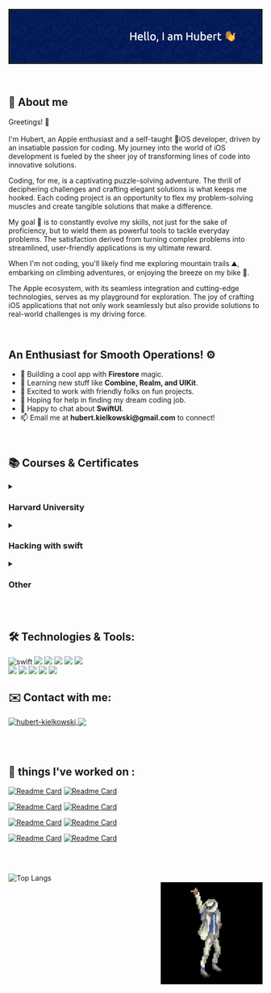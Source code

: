 ![Header](https://github.com/bashubb/bashubb/blob/main/github_header.png)


<br>
<h2>📍 About me</h2>
    <p >Greetings! 🚀 <br> 
     <br>
     I'm Hubert, an Apple enthusiast and a self-taught 📱iOS developer, driven by an insatiable passion for coding. My journey into the world of iOS development is fueled by the sheer joy of transforming lines of code into innovative solutions.</p>
    <p>Coding, for me, is a captivating puzzle-solving adventure. The thrill of deciphering challenges and crafting elegant solutions is what keeps me hooked. Each coding project is an opportunity to flex my problem-solving muscles and create tangible solutions that make a difference.</p>

   <p > My goal 🏹 is to constantly evolve my skills, not just for the sake of proficiency, but to wield them as powerful tools to tackle everyday problems. The satisfaction derived from turning complex problems into streamlined, user-friendly applications is my ultimate reward.</p>

   <p> When I'm not coding, you'll likely find me exploring mountain trails ⛰️, embarking on climbing adventures, or enjoying the breeze on my bike 🚴. </p>
   <p> The Apple ecosystem, with its seamless integration and cutting-edge technologies, serves as my playground for exploration. The joy of crafting iOS applications that not only work seamlessly but also provide solutions to real-world challenges is my driving force.
    </p>
    <br>




<h2>An Enthusiast for Smooth Operations! ⚙️   </h2>

<ul>
    <li>🔭 Building a cool app with <b>Firestore</b> magic.</li>
    <li>🌱 Learning new stuff like <b>Combine, Realm, and UIKit</b>.</li>
    <li>👯 Excited to work with friendly folks on fun projects.</li>
    <li>🤝 Hoping for help in finding my dream coding job.</li>
    <li>💬 Happy to chat about <b>SwiftUI</b>.</li>
    <li>📫 Email me at <b>hubert.kielkowski@gmail.com</b> to connect!</li>
</ul>
<br>


<h2> 📚 Courses & Certificates </h2>
<details>
    <summary><h3>Harvard University</h3></summary>
    <ul>
        <li><h4>CS50x - Introduction to computer science</h4></li>
        <p><i>I embarked on the CS50x journey, delving into a 10-week exploration that unfolded <br>
            the foundations of the C programming language,the adaptability of Python, the intricacies of SQL's database querying capabilities,<br>
            and the vibrant interactivity brought by HTML and JavaScript. Throughout this experience, I tackled over 30 coding challenges, culminating in a</i> <a href="https://github.com/bashubb/VisualSort">final project</a></p>
            <ul>
                <li><a href="https://github.com/bashubb/CS50x">Projects repository</a></li>
                <li><a href="https://certificates.cs50.io/750197ab-7311-4f6a-b936-c67a5a0fe3f9">Certificate</a></li>
            </ul>
            <br>
        <li><h4>CS50p - Introduction to computer science with Python</h4></li>
        <p><i>In the CS50 Python course, I explored essential programming concepts, <br>
            including functions, variables, conditionals, loops, exceptions, libraries, unit tests,<br>
            file I/O, and regular expressions. With hands-on challenges for each topic and a </i><a href="https://github.com/bashubb/Tic_tac_toe">final project</a>, <br><i>
            the course provided a practical and comprehensive understanding of Python. The entire curriculum was centered on Python,<br>
            offering a robust foundation for solving diverse programming problems.</i></p>
            <ul>
                <li><a href="https://github.com/bashubb/CS50p">Projects repository</a></li>
                <li><a href="https://certificates.cs50.io/671fc18b-72f6-435e-a4af-f3ae129ca738">Certificate</a></li>
            </ul>
            <br>
        <li><h4>CS50T - Technology</h4></li>
            <p><i>In CS50 Technology, I delved into lectures covering hardware, the Internet, multimedia, security,<br>
                programming, and web development. This course provided me with a solid foundation in today's technology and<br>
                prepared me for future advancements, fostering a deeper understanding of key concepts in a concise format.</i></p>
            <ul>
                <li><a href="https://certificates.cs50.io/f9730f55-bc0b-4d41-b8d3-f7d15495f1f7">Certificate</a></li>
            </ul>
    </ul>
</details>
<details>
    <summary><h3>Hacking with swift</h3></summary>
    <ul>
        <li><h4>100 days with swift</h4></li>
            <ul>
                <li><a href="https://github.com/bashubb/100-days-of-swift">Projects repository</a></li>
                <li><a href="">Certificate</a></li>
            </ul>
        <li><h4>100 days with swiftUI</h4></li>
            <ul>
                <li><a href="https://github.com/bashubb/100-days-of-swiftUI">Projects repository</a></li>
                <li><a href="">Certificate</a></li>
            </ul>
    </ul>
</details>
<details>
    <summary><h3>Other</h3></summary>
    <ul>
        <li><h4>Swift Essential Training</h4></li>
            <ul>
                <li><a href="https://github.com/bashubb/bashubb/blob/main/CertyfikatUkonczenia_Swift%205%20Essential%20Training.pdf">Certificate</a></li>
            </ul>
        <li><h4>Software Development Academy : Junior Python Developer Course</h4></li>
            <ul>
                <li><a href="https://app.diplomasafe.com/pl-PL/diploma/d24fa5ee81817728bf0f6c4b040d084bd7ffeb071">Certificate</a></li>
            </ul>
        <li><h4>Software Development Academy : Scrum Metodology</h4></li>
            <ul>
                <li><a href="https://app.diplomasafe.com/pl-PL/diploma/d0f76442265ab45b0e5a6d6cd9f644b63976a7269">Certificate</a></li>
            </ul>
        <li><h4>Deep Teaching Solutions : Learning How to Learn - Powerful mental tools to help you master tough subjects</h4></li>
            <ul>
                <li><a href="https://github.com/bashubb/bashubb/blob/main/Coursera%20CRSAXCP6FJSM-2.pdf">Certificate</a></li>
            </ul>
    </ul>
</details>
<br><br>
<h2> 🛠️ Technologies & Tools: </h2>

<p align="left">
<img src="https://img.shields.io/badge/Swift-F05138.svg?style=for-the-badge&logo=Swift&logoColor=white" alt="swift" />
<img src="https://img.shields.io/badge/Xcode-147EFB.svg?style=for-the-badge&logo=Xcode&logoColor=white" />
<img src="https://img.shields.io/badge/Firebase-FFCA28.svg?style=for-the-badge&logo=Firebase&logoColor=black" />
<img src="https://img.shields.io/badge/Realm-39477F.svg?style=for-the-badge&logo=Realm&logoColor=white" />
<img src="https://img.shields.io/badge/CocoaPods-EE3322.svg?style=for-the-badge&logo=CocoaPods&logoColor=white"/>
<img src="https://img.shields.io/badge/Apple-000000.svg?style=for-the-badge&logo=Apple&logoColor=white" /> <br>

<img src="https://img.shields.io/badge/Python-3776AB.svg?style=for-the-badge&logo=Python&logoColor=white"/>
<img src="https://img.shields.io/badge/JavaScript-F7DF1E.svg?style=for-the-badge&logo=JavaScript&logoColor=black"/>
<img src="https://img.shields.io/badge/HTML5-E34F26.svg?style=for-the-badge&logo=HTML5&logoColor=white"/>
<img src="https://img.shields.io/badge/Git-F05032.svg?style=for-the-badge&logo=Git&logoColor=white" />
<img src="https://img.shields.io/badge/GitHub-181717.svg?style=for-the-badge&logo=GitHub&logoColor=white" />
</p>

<h2>✉️ Contact with me:</h2> 

<p align="left">
<a href="https://linkedin.com/in/hubert-kielkowski" target="blank"><img align="center" src="https://img.shields.io/badge/LinkedIn-0A66C2.svg?style=for-the-badge&logo=LinkedIn&logoColor=white" alt="hubert-kielkowski"/> <a href="https://discord.gg/https://discord.gg/Hnr2vdnbSX" target="blank"><img align="center" src="https://img.shields.io/badge/Discord-5865F2.svg?style=for-the-badge&logo=Discord&logoColor=white"/></a>
</p>

<br><br>

<h2>📐 things I've worked on :</h2>

<p>
    
[![Readme Card](https://github-readme-stats.vercel.app/api/pin/?username=bashubb&repo=BillSpliter&text_color=848D97&border_color=21262C&bg_color=0D1117&description_lines_count=5)](https://github.com/bashubb/BillSpliter)
[![Readme Card](https://github-readme-stats.vercel.app/api/pin/?username=bashubb&repo=VisualSort&text_color=848D97&border_color=21262C&bg_color=0D1117&description_lines_count=5)](https://github.com/bashubb/VisualSort)

</p><p>
    
[![Readme Card](https://github-readme-stats.vercel.app/api/pin/?username=bashubb&repo=Tic_tac_toe&text_color=848D97&border_color=21262C&bg_color=0D1117&description_lines_count=5)](https://github.com/bashubb/Tic_tac_toe)
[![Readme Card](https://github-readme-stats.vercel.app/api/pin/?username=bashubb&repo=Unit-Converter&text_color=848D97&border_color=21262C&bg_color=0D1117&description_lines_count=5)](https://github.com/bashubb/Unit_Converter)
</p><p>
    
[![Readme Card](https://github-readme-stats.vercel.app/api/pin/?username=bashubb&repo=ChuckNorrisJokeApp&text_color=848D97&border_color=21262C&bg_color=0D1117&description_lines_count=5)](https://github.com/bashubb/ChuckNorrisJokeApp)
[![Readme Card](https://github-readme-stats.vercel.app/api/pin/?username=bashubb&repo=Simple_ToDO&text_color=848D97&border_color=21262C&bg_color=0D1117&description_lines_count=5)](https://github.com/bashubb/Simple_ToDO)
</p><p>
    
[![Readme Card](https://github-readme-stats.vercel.app/api/pin/?username=bashubb&repo=ScrollSampler&text_color=848D97&border_color=21262C&bg_color=0D1117&description_lines_count=5)](https://github.com/bashubb/ScrollSampler)
[![Readme Card](https://github-readme-stats.vercel.app/api/pin/?username=bashubb&repo=VisualSort&text_color=848D97&border_color=21262C&bg_color=0D1117&description_lines_count=5)](https://github.com/bashubb/VisualSort)
    
</p>
<br><br>
    
<p> 
    
![Top Langs](https://github-readme-stats.vercel.app/api/top-langs/?username=bashubb&&hide_progress=true&text_color=848D97&border_color=21262C&bg_color=0D1117)        
<img align="right" src="https://github.com/bashubb/bashubb/blob/main/jackson_dancing.gif" width="40%" height="40%">
</p>
 
